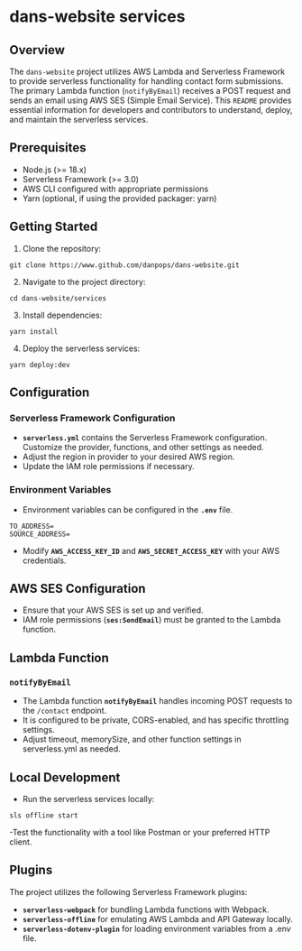 # dans-website services

## Overview

The `dans-website` project utilizes AWS Lambda and Serverless Framework to provide serverless functionality for handling contact form submissions. The primary Lambda function (`notifyByEmail`) receives a POST request and sends an email using AWS SES (Simple Email Service). This `README` provides essential information for developers and contributors to understand, deploy, and maintain the serverless services.

## Prerequisites

- Node.js (>= 18.x)
- Serverless Framework (>= 3.0)
- AWS CLI configured with appropriate permissions
- Yarn (optional, if using the provided packager: yarn)

## Getting Started

1. Clone the repository:

```
git clone https://www.github.com/danpops/dans-website.git
```

2. Navigate to the project directory:

```
cd dans-website/services
```

3. Install dependencies:

```
yarn install
```

4. Deploy the serverless services:

```
yarn deploy:dev
```

## Configuration

### Serverless Framework Configuration

- **`serverless.yml`** contains the Serverless Framework configuration. Customize the provider, functions, and other settings as needed.
- Adjust the region in provider to your desired AWS region.
- Update the IAM role permissions if necessary.

### Environment Variables

- Environment variables can be configured in the **`.env`** file.

```
TO_ADDRESS=
SOURCE_ADDRESS=
```

- Modify **`AWS_ACCESS_KEY_ID`** and **`AWS_SECRET_ACCESS_KEY`** with your AWS credentials.

## AWS SES Configuration

- Ensure that your AWS SES is set up and verified.
- IAM role permissions (**`ses:SendEmail`**) must be granted to the Lambda function.

## Lambda Function

### `notifyByEmail`

- The Lambda function **`notifyByEmail`** handles incoming POST requests to the `/contact` endpoint.
- It is configured to be private, CORS-enabled, and has specific throttling settings.
- Adjust timeout, memorySize, and other function settings in serverless.yml as needed.

## Local Development

- Run the serverless services locally:

```
sls offline start
```

-Test the functionality with a tool like Postman or your preferred HTTP client.

## Plugins

The project utilizes the following Serverless Framework plugins:

- **`serverless-webpack`** for bundling Lambda functions with Webpack.
- **`serverless-offline`** for emulating AWS Lambda and API Gateway locally.
- **`serverless-dotenv-plugin`** for loading environment variables from a .env file.
